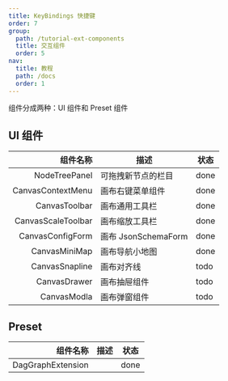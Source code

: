 ```yaml
---
title: KeyBindings 快捷键
order: 7
group:
  path: /tutorial-ext-components
  title: 交互组件
  order: 5
nav:
  title: 教程
  path: /docs
  order: 1
---
```


组件分成两种：UI 组件和 Preset 组件

## UI 组件

|           组件名称 | 描述                | 状态 |
| -----------------: | ------------------- | ---- |
|      NodeTreePanel | 可拖拽新节点的栏目  | done |
|  CanvasContextMenu | 画布右键菜单组件    | done |
|      CanvasToolbar | 画布通用工具栏      | done |
| CanvasScaleToolbar | 画布缩放工具栏      | done |
|   CanvasConfigForm | 画布 JsonSchemaForm | done |
|      CanvasMiniMap | 画布导航小地图      | done |
|     CanvasSnapline | 画布对齐线          | todo |
|       CanvasDrawer | 画布抽屉组件        | todo |
|        CanvasModla | 画布弹窗组件        | todo |

## Preset

|          组件名称 | 描述 | 状态 |
| ----------------: | ---: | ---- |
| DagGraphExtension |      | done |
